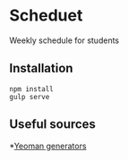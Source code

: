 # Scheduet
Weekly schedule for students
## Installation
```
npm install
gulp serve
```
## Useful sources
*[Yeoman generators](https://github.com/angular-fullstack/generator-angular-fullstack)
